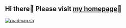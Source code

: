 ## Hi there👋 Please visit [my homepage](https://naruwo-github.github.io/)🚀

[![roadmap.sh](https://api.roadmap.sh/v1-badge/wide/643e7a80e272577374912709?variant=dark&roadmaps=frontend%2Creact%2Cbackend%2Cnodejs)](https://roadmap.sh)

<!--
![](http://github-profile-summary-cards.vercel.app/api/cards/profile-details?username=naruwo-github&theme=vue)
![](http://github-profile-summary-cards.vercel.app/api/cards/repos-per-language?username=naruwo-github&theme=vue)
![](http://github-profile-summary-cards.vercel.app/api/cards/most-commit-language?username=naruwo-github&theme=vue)
![](http://github-profile-summary-cards.vercel.app/api/cards/stats?username=naruwo-github&theme=vue)
![](http://github-profile-summary-cards.vercel.app/api/cards/productive-time?username=naruwo-github&theme=vue&utcOffset=8)
-->

<!--
- 🔭 I’m currently working on ...
- 🌱 I’m currently learning ...
- 👯 I’m looking to collaborate on ...
- 🤔 I’m looking for help with ...
- 💬 Ask me about ...
- 📫 How to reach me: ...
- 😄 Pronouns: ...
- ⚡ Fun fact: ...
-->
